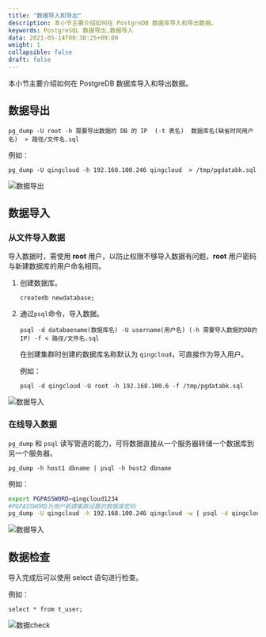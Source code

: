 ```yaml
---
title: "数据导入和导出"
description: 本小节主要介绍如何在 PostgreDB 数据库导入和导出数据。 
keywords: PostgreSQL 数据导出,数据导入
data: 2021-05-14T00:38:25+09:00
weight: 1
collapsible: false
draft: false
---
```



本小节主要介绍如何在 PostgreDB 数据库导入和导出数据。 

## 数据导出
  
`pg_dump -U root -h 需要导出数据的 DB 的 IP  (-t 表名)  数据库名(缺省时同用户名)  > 路径/文件名.sql`  

例如：

`pg_dump -U qingcloud -h 192.168.100.246 qingcloud  > /tmp/pgdatabk.sql`

  ![数据导出](../../_images/pg_datadump.png)

## 数据导入

### 从文件导入数据


导入数据时，需使用 **root** 用户，以防止权限不够导入数据有问题，**root** 用户密码与新建数据库的用户命名相同。  

1. 创建数据库。
   
   `createdb newdatabase;`

2. 通过`psql`命令，导入数据。
   
   `psql -d databaename(数据库名) -U username(用户名) (-h 需要导入数据的DB的IP) -f < 路径/文件名.sql`   
   
   在创建集群时创建的数据库名称默认为 `qingcloud`，可直接作为导入用户。

   例如：

   `psql -d qingcloud -U root -h 192.168.100.6 -f /tmp/pgdatabk.sql`

![数据导入](../../_images/pg_dataimport.png)

### 在线导入数据

`pg_dump` 和 `psql` 读写管道的能力，可将数据直接从一个服务器转储一个数据库到另一个服务器。
  
`pg_dump -h host1 dbname | psql -h host2 dbname`

例如：

```bash
export PGPASSWORD=qingcloud1234
#PGPASSWORD为用户新建集群设置的数据库密码
pg_dump -U qingcloud -h 192.168.100.246 qingcloud -w | psql -d qingcloud -U root -h 192.168.100.6 -W
```

![数据导入](../../_images/pg_importdataonline.png)

## 数据检查

导入完成后可以使用 select 语句进行检查。   

例如：

`select * from t_user; `

![数据check](../../_images/datacheck.png)
